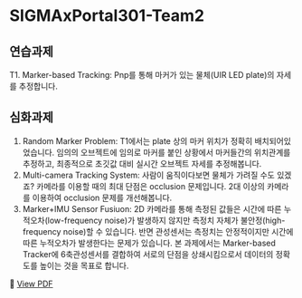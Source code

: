 # SIGMAxPortal301-Team2

## 연습과제
T1. Marker-based Tracking:
Pnp를 통해 마커가 있는 물체(UIR LED plate)의 자세를 추정합니다.
## 심화과제
1. Random Marker Problem:
T1에서는 plate 상의 마커 위치가 정확히 배치되어있었습니다. 임의의 오브젝트에 임의로 마커를 붙인 상황에서 마커들간의 위치관계를 추정하고, 최종적으로 초깃값 대비 실시간 오브젝트 자세를 추정해봅니다.
2. Multi-camera Tracking System:
사람이 움직이다보면 물체가 가려질 수도 있겠죠? 카메라를 이용할 때의 최대 단점은 occlusion 문제입니다. 2대 이상의 카메라를 이용하여 occlusion 문제를 개선해봅니다.
3. Marker+IMU Sensor Fusiuon:
2D 카메라를 통해 측정된 값들은 시간에 따른 누적오차(low-frequency noise)가 발생하지 않지만 측정치 자체가 불안정(high-frequency noise)할 수 있습니다. 반면 관성센서는 측정치는 안정적이지만 시간에 따른 누적오차가 발생한다는 문제가 있습니다. 본 과제에서는 Marker-based Tracker에 6축관성센서를 결합하여 서로의 단점을 상쇄시킴으로서 데이터의 정확도를 높이는 것을 목표로 합니다.


📄 [View PDF](doc.pdf)
